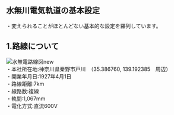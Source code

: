 ## 水無川電気軌道の基本設定
・変えられることがほとんどない基本的な設定を羅列しています。
## 1.路線について
![水無電路線図new](https://user-images.githubusercontent.com/66686813/87217848-c49fd880-c388-11ea-849b-aaea890c047b.png)
<br>
・本社所在地:神奈川県秦野市戸川　（35.386760, 139.192385　周辺）
<br>
・開業年月日:1927年4月1日
<br>
・路線距離:7km
<br>
・線路数:複線
<br>
・軌間:1,067mm
<br>
・電化方式:直流600V
<br>
